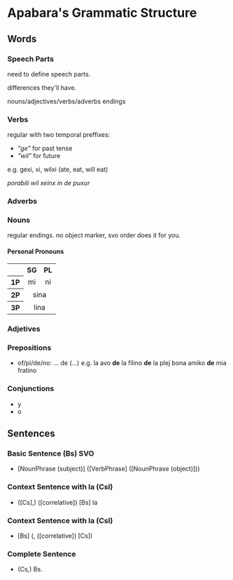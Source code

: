 # Apabara's Grammatic Structure

## Words

### Speech Parts

need to define speech parts.

differences they'll have. 

nouns/adjectives/verbs/adverbs endings

### Verbs

regular with two temporal preffixes:

* *"ge"* for past tense
* *"wil"* for future

e.g. gexi, xi, wilxi (ate, eat, will eat)

*porabili wil xeinx in de puxur*

### Adverbs

### Nouns

regular endings. no object marker, svo order does it for you.

#### Personal Pronouns

<table>
  <tr>
    <th></th>
    <th>SG</th>
    <th>PL</th>
  </tr>
  <tr>
    <th>1P</th>
    <td align="center">mi</td>
    <td align="center">ni</td>
  </tr>
  <tr>
    <th>2P</th>
    <td colspan="2" align="center">sina</td>
  </tr>
  <tr>
    <th>3P</th>
    <td colspan="2" align="center">lina</td>
  </tr>
</table>

### Adjetives

### Prepositions

* of/pi/de/no: ... de (...)
e.g. la avo **de** la filino **de** la plej bona amiko **de** mia fratino

### Conjunctions

* y
* o

## Sentences

### Basic Sentence (Bs) SVO

* \[NounPhrase (subject)\] (\[VerbPhrase\] (\[NounPhrase (object)\]))

### Context Sentence with la (Csl)

* (\[Cs\],) (\[correlative\]) \[Bs\] la

### Context Sentence with la (Csl)

* \[Bs\] (, (\[correlative\]) \[Cs\])

### Complete Sentence

* (Cs,) Bs.

